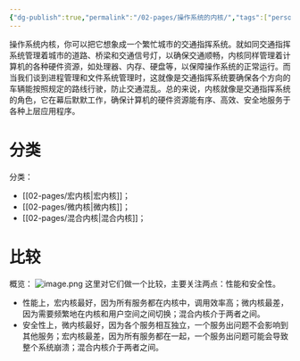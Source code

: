 ```yaml
---
{"dg-publish":true,"permalink":"/02-pages/操作系统的内核/","tags":["personal/blog","os"]}
---
```


操作系统内核，你可以把它想象成一个繁忙城市的交通指挥系统。就如同交通指挥系统管理着城市的道路、桥梁和交通信号灯，以确保交通顺畅，内核同样管理着计算机的各种硬件资源，如处理器、内存、硬盘等，以保障操作系统的正常运行。而当我们谈到进程管理和文件系统管理时，这就像是交通指挥系统要确保各个方向的车辆能按照规定的路线行驶，防止交通混乱。总的来说，内核就像是交通指挥系统的角色，它在幕后默默工作，确保计算机的硬件资源能有序、高效、安全地服务于各种上层应用程序。

# 分类
分类：
 - [[02-pages/宏内核\|宏内核]]；
 - [[02-pages/微内核\|微内核]]；
 - [[02-pages/混合内核\|混合内核]]；

# 比较
概览：
![image.png](https://yelanyanyu-img-bed.oss-cn-hangzhou.aliyuncs.com/img/blog/2024/07/20240710192100.png)
这里对它们做一个比较，主要关注两点：性能和安全性。
- 性能上，宏内核最好，因为所有服务都在内核中，调用效率高；微内核最差，因为需要频繁地在内核和用户空间之间切换；混合内核介于两者之间。
- 安全性上，微内核最好，因为各个服务相互独立，一个服务出问题不会影响到其他服务；宏内核最差，因为所有服务都在一起，一个服务出问题可能会导致整个系统崩溃；混合内核介于两者之间。